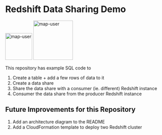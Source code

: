 # Redshift Data Sharing Demo

<img width="85" alt="map-user" src="https://img.shields.io/badge/views-095-green"> <img width="125" alt="map-user" src="https://img.shields.io/badge/unique visits-025-green">

This repository has example SQL code to

1. Create a table + add a few rows of data to it
2. Create a data share
3. Share the data share with a consumer (ie. different) Redshift instance
4. Consumer the data share from the producer Redshift instance

## Future Improvements for this Repository

1. Add an architecture diagram to the README
2. Add a CloudFormation template to deploy two Redshift cluster
